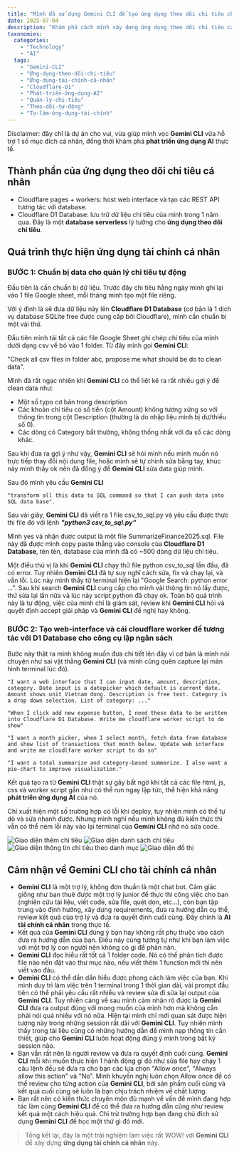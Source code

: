 ```yaml
---
title: "Mình đã sử dụng Gemini CLI để tạo ứng dụng theo dõi chi tiêu chỉ trong 2 tiếng"
date: 2025-07-04
description: "Khám phá cách mình xây dựng ứng dụng theo dõi chi tiêu cá nhân chỉ trong 2 tiếng với Gemini CLI và Cloudflare D1. Dự án này sẽ giúp bạn tìm hiểu về phát triển ứng dụng AI, quản lý chi tiêu tự động và ứng dụng AI thực tế cho tài chính cá nhân."
taxonomies:
  categories:
    - "Technology"
    - "AI"
  tags:
    - "Gemini-CLI"
    - "Ứng-dụng-theo-dõi-chi-tiêu"
    - "Ứng-dụng-tài-chính-cá-nhân"
    - "Cloudflare-D1"
    - "Phát-triển-ứng-dụng-AI"
    - "Quản-lý-chi-tiêu"
    - "Theo-dõi-tự-động"
    - "Tự-làm-ứng-dụng-tài-chính"
---
```


Disclaimer: đây chỉ là dự án cho vui, vừa giúp mình vọc **Gemini CLI** vừa hỗ trợ 1 số mục đích cá nhân, đồng thời khám phá **phát triển ứng dụng AI** thực tế.

## Thành phần của ứng dụng theo dõi chi tiêu cá nhân
- Cloudflare pages + workers: host web interface và tạo các REST API tương tác với database.
- Cloudflare D1 Database: lưu trữ dữ liệu chi tiêu của mình trong 1 năm qua. Đây là một **database serverless** lý tưởng cho **ứng dụng theo dõi chi tiêu**.

## Quá trình thực hiện ứng dụng tài chính cá nhân
### BƯỚC 1: Chuẩn bị data cho quản lý chi tiêu tự động
Đầu tiên là cần chuẩn bị dữ liệu. Trước đây chi tiêu hằng ngày mình ghi lại vào 1 file Google sheet, mỗi tháng mình tạo một file riêng.

Với ý định là sẽ đưa dữ liệu này lên **Cloudflare D1 Database** (cơ bản là 1 dịch vụ database SQLite free được cung cấp bởi Cloudflare), mình cần chuẩn bị một vài thứ.

Đầu tiên mình tải tất cả các file Google Sheet ghi chép chi tiêu của mình dưới dạng csv về bỏ vào 1 folder. Từ đây mình gọi **Gemini CLI**:

"Check all csv files in folder abc, propose me what should be do to clean data".

Mình đã rất ngạc nhiên khi **Gemini CLI** có thể liệt kê ra rất nhiều gợi ý để clean data như:
- Một số typo cơ bản trong description
- Các khoản chi tiêu có số tiền (cột Amount) không tương xứng so với thông tin trong cột Description (thường là do nhập liệu mình bị dư/thiếu số 0).
- Các dòng có Category bất thường, không thống nhất với đa số các dòng khác.

Sau khi đưa ra gợi ý như vậy, **Gemini CLI** sẽ hỏi mình nếu mình muốn nó trực tiếp thay đổi nội dung file, hoặc mình sẽ tự chỉnh sửa bằng tay, khúc này mình thấy ok nên đã đồng ý để **Gemini CLI** sửa data giúp mình.

Sau đó mình yêu cầu **Gemini CLI** 

```
"transform all this data to SQL command so that I can push data into SQL data base".
```

Sau vài giây, **Gemini CLI** đã viết ra 1 file csv_to_sql.py và yêu cầu được thực thi file đó với lệnh ***"python3 csv_to_sql.py"***

Mình yes và nhận được output là một file SummarizeFinance2025.sql. File này đã được mình copy paste thẳng vào console của **Cloudflare D1 Database**, tèn tèn, database của mình đã có ~500 dòng dữ liệu chi tiêu.

Một điều thú vị là khi **Gemini CLI** chạy thử file python csv_to_sql lần đầu, đã có error. Tuy nhiên **Gemini CLI** đã tự suy nghĩ cách sửa, fix và chạy lại, và vẫn lỗi. Lúc này mình thấy từ terminal hiện lại "Google Search: python error ...". Sau khi search **Gemini CLI** cung cấp cho mình vài thông tin nó lấy được, thử sửa lại lần nữa và lúc này script python đã chạy ok. Toàn bộ quá trình này là tự động, việc của mình chỉ là giám sát, review khi **Gemini CLI** hỏi và quyết định accept giải pháp và **Gemini CLI** đề nghị hay không.

### BƯỚC 2: Tạo web-interface và cái cloudflare worker để tương tác với D1 Database cho công cụ lập ngân sách
Bước này thât ra mình không muốn đưa chi tiết lên đây vì cơ bản là mình nói chuyện như sai vặt thằng **Gemini CLI** (và mình cũng quên capture lại màn hình terminal lúc đó).

```
"I want a web interface that I can input date, amount, description, category. Date input is a datepicker which default is current date. Amount shows unit Vietnam dong. Description is free text. Category is a drop down selection. List of category: ..."
```

```
"When I click add new expense button, I need these data to be written into Cloudflare D1 Database. Write me cloudflare worker script to do show"
```

```
"I want a month picker, when I select month, fetch data from database and show list of transactions that month below. Update web interface and write me cloudlfare worker script to do so"
```

```
"I want a total summarize and category-based summarize. I also want a pie-chart to improve visualization."
```

Kết quả tạo ra từ **Gemini CLI** thật sự gây bất ngờ khi tất cả các file html, js, css và worker script gần như có thể run ngay lập tức, thể hiện khả năng **phát triển ứng dụng AI** của nó.

Chỉ xuất hiện một số trường hợp có lỗi khi deploy, tuy nhiên mình có thể tự dò và sửa nhanh được. Nhưng mình nghĩ nếu mình không đủ kiến thức thì vẫn có thể ném lỗi này vào lại terminal của **Gemini CLI** nhờ nó sửa code.

![Giao diện thêm chi tiêu](/images/add_new_expense.png)
![Giao diện danh sách chi tiêu](/images/detail_expense_list.png)
![Giao diện thông tin chi tiêu theo danh mục](/images/category_budget_info.png)
![Giao diện đồ thị](/images/ai-spending-tracker-budget-graph.png)

## Cảm nhận về Gemini CLI cho tài chính cá nhân
- **Gemini CLI** là một trợ lý, không đơn thuần là một chat bot. Cảm giác giống như bạn thuê được một trợ lý junior để thực thi công việc cho bạn (nghiên cứu tài liệu, viết code, sửa file, quét dọn, etc...), còn bạn tập trung vào định hướng, xây dựng requirements, đưa ra hướng dẫn cụ thể, review kết quả của trợ lý và đưa ra quyết định cuối cùng. Đây chính là **AI tài chính cá nhân** trong thực tế.
- Kết quả của **Gemini CLI** đúng ý bạn hay không rất phụ thuộc vào cách đưa ra hướng dẫn của bạn. Điều này cũng tương tự như khi bạn làm việc với một trợ lý con người nên không có gì để phàn nàn.
- **Gemini CLI** đọc hiểu rất tốt cả 1 folder code. Nó có thể phân tích được file nào nên đặt vào thư mục nào, nếu viết thêm 1 function mới thì nên viết vào đâu.
- **Gemini CLI** có thể dần dần hiểu được phong cách làm việc của bạn. Khi mình duy trì làm việc trên 1 terminal trong 1 thời gian dài, vài prompt đầu tiên có thể phải yêu cầu rất nhiều và review sửa đi sửa lại output của **Gemini CLI**. Tuy nhiên càng về sau mình cảm nhận rõ được là **Gemini CLI** đưa ra output đúng với mong muốn của mình hơn mà không cần phải nói quá nhiều với nó nữa. Hiện tại mình chỉ mới quan sát được hiện tượng này trong những session rất dài với **Gemini CLI**. Tuy nhiên mình thấy trong tài liệu cũng có những hướng dẫn để mình nạp thông tin cần thiết, giúp cho **Gemini CLI** luôn hoạt động đúng ý mình trong bất ký session nào.
- Bạn vẫn rất nên là người review và đưa ra quyết định cuối cùng. **Gemini CLI** mỗi khi muốn thực hiện 1 hành động gì đó như sửa file hay chạy 1 câu lệnh đều sẽ đưa ra cho bạn các lựa chọn "Allow once", "Always allow this action" và "No". Mình khuyến nghị luôn chọn Allow once để có thể review cho từng action của **Gemini CLI**, bởi sản phẩm cuối cùng và kết quả cuối cùng sẽ luôn là bạn chịu trách nhiệm về chất lượng.
- Bạn rất nên có kiến thức chuyên môn đủ mạnh về vấn đề mình đang hợp tác làm cùng **Gemini CLI** để có thể đưa ra hướng dẫn cũng như review kết quả một cách hiệu quả. Chỉ trừ trường hợp bạn đang chủ đích sử dụng **Gemini CLI** để học một thứ gì đó mới.

> Tổng kết lại, đây là một trải nghiệm làm việc rất WOW! với **Gemini CLI** để xây dựng **ứng dụng tài chính cá nhân** này.
